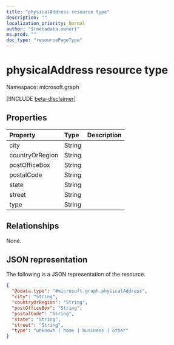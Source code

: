 ```yaml
---
title: "physicalAddress resource type"
description: ""
localization_priority: Normal
author: "$(metadata.owner)"
ms.prod: ""
doc_type: "resourcePageType"
---
```


# physicalAddress resource type

Namespace: microsoft.graph

[!INCLUDE [beta-disclaimer](../../includes/beta-disclaimer.md)]

## Properties

| Property        | Type   | Description |
| :-------------- | :----- | :---------- |
| city            | String |             |
| countryOrRegion | String |             |
| postOfficeBox   | String |             |
| postalCode      | String |             |
| state           | String |             |
| street          | String |             |
| type            | String |             |

## Relationships

None.

## JSON representation

The following is a JSON representation of the resource.

<!-- {
  "blockType": "resource",
  "@odata.type": "microsoft.graph.physicalAddress",
}
-->

```json
{
  "@odata.type": "#microsoft.graph.physicalAddress",
  "city": "String",
  "countryOrRegion": "String",
  "postOfficeBox": "String",
  "postalCode": "String",
  "state": "String",
  "street": "String",
  "type": "unknown | home | business | other"
}
```
